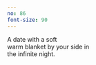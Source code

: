 ```yaml
---
no: 86
font-size: 90
---
```


A date with a soft  
warm blanket by your side in  
the infinite night. 
